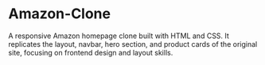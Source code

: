 # Amazon-Clone
A responsive Amazon homepage clone built with HTML and CSS. It replicates the layout, navbar, hero section, and product cards of the original site, focusing on frontend design and layout skills.
